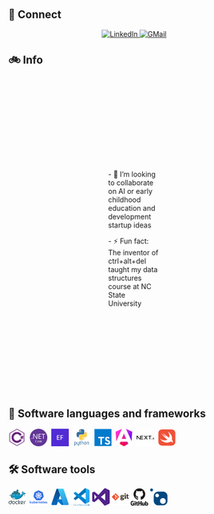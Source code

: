 ## :space_invader: Connect

<div align="center">
  <a href="https://www.linkedin.com/in/chadqueen/">
    <img src="https://img.shields.io/badge/LinkedIn-0077B5?style=for-the-badge&logo=linkedin&logoColor=white" title="LinkedIn"/>
  </a>
  <a href="mailto:chadqueen82@gmail.com">
    <img src="https://img.shields.io/badge/Gmail-D14836?style=for-the-badge&logo=gmail&logoColor=white" title="GMail"/>
  </a>
</div>

## :bike: Info

<div style="margin: 200px">
  <p>- 👯 I’m looking to collaborate on AI or early childhood education and development startup ideas</p>
  <p>- ⚡ Fun fact: The inventor of ctrl+alt+del taught my data structures course at NC State University</p>
</div>

<!--
**chadqueen/chadqueen** is a ✨ _special_ ✨ repository because its `README.md` (this file) appears on your GitHub profile.

Here are some ideas to get you started:

- 🔭 I’m currently working on ...
- 🌱 I’m currently learning ...
- 👯 I’m looking to collaborate on ...
- 🤔 I’m looking for help with ...
- 💬 Ask me about ...
- 📫 How to reach me: ...
- ⚡ Fun fact: ...
-->

## :nut_and_bolt: Software languages and frameworks

<div>
  <img src="https://github.com/devicons/devicon/blob/master/icons/csharp/csharp-line.svg" title="C#" alt="C#" width="35" height="35"/>&nbsp;
  <img src="https://github.com/devicons/devicon/blob/master/icons/dotnetcore/dotnetcore-original.svg" title=".NET" alt=".NET" width="35" height="35"/>&nbsp;
  <img src="https://github.com/devicons/devicon/blob/master/icons/entityframeworkcore/entityframeworkcore-original.svg" title="EntityFramework" alt="Angular" width="35" height="35"/>&nbsp;
  <img src="https://github.com/devicons/devicon/blob/master/icons/python/python-original-wordmark.svg" title="Python" alt="Python" width="35" height="35"/>&nbsp;
  <img src="https://github.com/devicons/devicon/blob/master/icons/typescript/typescript-original.svg" title="TypeScript" alt="TypeScript" width="35" height="35"/>&nbsp;
  <img src="https://github.com/devicons/devicon/blob/master/icons/angular/angular-original.svg" title="Angular" alt="Angular" width="35" height="35"/>&nbsp;
  <img src="https://github.com/devicons/devicon/blob/master/icons/nextjs/nextjs-original-wordmark.svg" title="Nextjs" alt="Angular" width="35" height="35"/>&nbsp;
  <img src="https://github.com/devicons/devicon/blob/master/icons/swift/swift-original.svg" title="Swift" alt="Swift" width="35" height="35"/>&nbsp;
  
  

## :hammer_and_wrench: Software tools

<div>
  <img src="https://github.com/devicons/devicon/blob/master/icons/docker/docker-original-wordmark.svg" title="Docker"  alt="Docker" width="35" height="35"/>&nbsp;
  <img src="https://github.com/devicons/devicon/blob/master/icons/kubernetes/kubernetes-plain-wordmark.svg" title="Kubernetes"  alt="Kubernetes" width="35" height="35"/>&nbsp;
  <img src="https://github.com/devicons/devicon/blob/master/icons/azure/azure-original.svg" title="Azure" alt="Azure" width="35" height="35"/>&nbsp;
  <img src="https://github.com/devicons/devicon/blob/master/icons/vscode/vscode-original-wordmark.svg" title="VSCode" **alt="VSCode"  width="35" height="35">
  <img src="https://github.com/devicons/devicon/blob/master/icons/visualstudio/visualstudio-plain.svg" title="Visual Studio" **alt="Visual Studio"  width="35" height="35"/>
  <img src="https://github.com/devicons/devicon/blob/master/icons/git/git-original-wordmark.svg" title="Git" **alt="Git"  width="35" height="35"/>
  <img src="https://github.com/devicons/devicon/blob/master/icons/github/github-original-wordmark.svg" title="GitHub" **alt="GitHub"  width="35" height="35"/>
  <img src="https://github.com/devicons/devicon/blob/master/icons/nuget/nuget-original.svg" title="NuGet" **alt="NuGet" width="35" height="35"/>
</div>
